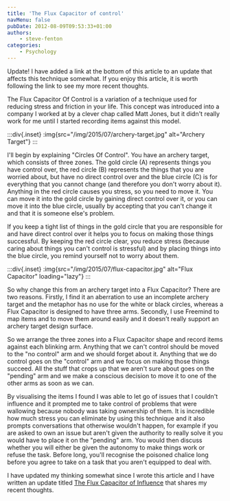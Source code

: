 ```yaml
---
title: 'The Flux Capacitor of control'
navMenu: false
pubDate: 2012-08-09T09:53:33+01:00
authors:
    - steve-fenton
categories:
    - Psychology
---
```


Update! I have added a link at the bottom of this article to an update that affects this technique somewhat. If you enjoy this article, it is worth following the link to see my more recent thoughts.

The Flux Capacitor Of Control is a variation of a technique used for reducing stress and friction in your life. This concept was introduced into a company I worked at by a clever chap called Matt Jones, but it didn't really work for me until I started recording items against this model.

:::div{.inset}
:img{src="/img/2015/07/archery-target.jpg" alt="Archery Target"}
:::

I'll begin by explaining "Circles Of Control". You have an archery target, which consists of three zones. The gold circle (A) represents things you have control over, the red circle (B) represents the things that you are worried about, but have no direct control over and the blue circle (C) is for everything that you cannot change (and therefore you don't worry about it). Anything in the red circle causes you stress, so you need to move it. You can move it into the gold circle by gaining direct control over it, or you can move it into the blue circle, usually by accepting that you can't change it and that it is someone else's problem.

If you keep a tight list of things in the gold circle that you are responsible for and have direct control over it helps you to focus on making those things successful. By keeping the red circle clear, you reduce stress (because caring about things you can't control is stressful) and by placing things into the blue circle, you remind yourself not to worry about them.

:::div{.inset}
:img{src="/img/2015/07/flux-capacitor.jpg" alt="Flux Capacitor" loading="lazy"}
:::

So why change this from an archery target into a Flux Capacitor? There are two reasons. Firstly, I find it an aberration to use an incomplete archery target and the metaphor has no use for the white or black circles, whereas a Flux Capacitor is designed to have three arms. Secondly, I use Freemind to map items and to move them around easily and it doesn't really support an archery target design surface.

So we arrange the three zones into a Flux Capacitor shape and record items against each blinking arm. Anything that we can't control should be moved to the "no control" arm and we should forget about it. Anything that we do control goes on the "control" arm and we focus on making those things succeed. All the stuff that crops up that we aren't sure about goes on the "pending" arm and we make a conscious decision to move it to one of the other arms as soon as we can.

By visualising the items I found I was able to let go of issues that I couldn't influence and it prompted me to take control of problems that were wallowing because nobody was taking ownership of them. It is incredible how much stress you can eliminate by using this technique and it also prompts conversations that otherwise wouldn't happen, for example if you are asked to own an issue but aren't given the authority to really solve it you would have to place it on the "pending" arm. You would then discuss whether you will either be given the autonomy to make things work or refuse the task. Before long, you'll recognise the poisoned chalice long before you agree to take on a task that you aren't equipped to deal with.

I have updated my thinking somewhat since I wrote this article and I have written an update titled [The Flux Capacitor of Influence](/blog/2014/02/the-flux-capacitor-of-influence/) that shares my recent thoughts.
